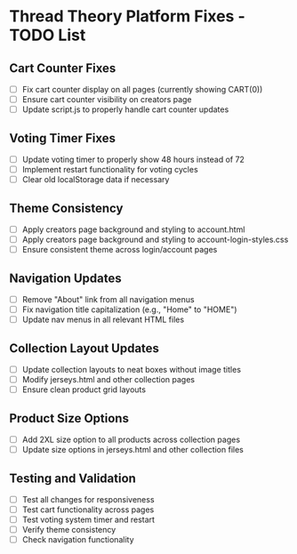 # Thread Theory Platform Fixes - TODO List

## Cart Counter Fixes
- [ ] Fix cart counter display on all pages (currently showing CART(0))
- [ ] Ensure cart counter visibility on creators page
- [ ] Update script.js to properly handle cart counter updates

## Voting Timer Fixes
- [ ] Update voting timer to properly show 48 hours instead of 72
- [ ] Implement restart functionality for voting cycles
- [ ] Clear old localStorage data if necessary

## Theme Consistency
- [ ] Apply creators page background and styling to account.html
- [ ] Apply creators page background and styling to account-login-styles.css
- [ ] Ensure consistent theme across login/account pages

## Navigation Updates
- [ ] Remove "About" link from all navigation menus
- [ ] Fix navigation title capitalization (e.g., "Home" to "HOME")
- [ ] Update nav menus in all relevant HTML files

## Collection Layout Updates
- [ ] Update collection layouts to neat boxes without image titles
- [ ] Modify jerseys.html and other collection pages
- [ ] Ensure clean product grid layouts

## Product Size Options
- [ ] Add 2XL size option to all products across collection pages
- [ ] Update size options in jerseys.html and other collection files

## Testing and Validation
- [ ] Test all changes for responsiveness
- [ ] Test cart functionality across pages
- [ ] Test voting system timer and restart
- [ ] Verify theme consistency
- [ ] Check navigation functionality
